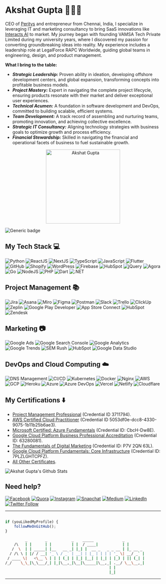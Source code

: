 # Akshat Gupta 👨🏻‍💻

CEO of <a href="https://www.peritys.com">Peritys</a> and entrepreneur from Chennai, India, I specialize in leveraging IT and marketing consultancy to bring SaaS innovations like <a href="https://www.interacts.ai">Interacts AI</a> to market. My journey began with founding VAMSA Tech Private Limited during my university years, where I discovered my passion for converting groundbreaking ideas into reality. My experience includes a leadership role at LegalForce RAPC Worldwide, guiding global teams in engineering, design, and product management.

**What I bring to the table:**
- ***Strategic Leadership:*** Proven ability in ideation, developing offshore development centers, and global expansion, transforming concepts into profitable business models.
- ***Project Mastery:*** Expert in navigating the complete project lifecycle, ensuring products resonate with their market and deliver exceptional user experiences.
- ***Technical Acumen:*** A foundation in software development and DevOps, committed to building scalable, efficient systems.
- ***Team Development:*** A track record of assembling and nurturing teams, promoting innovation, and achieving collective excellence.
- ***Strategic IT Consultancy:*** Aligning technology strategies with business goals to optimize growth and process efficiency.
- ***Financial Stewardship:*** Skilled in navigating the financial and operational facets of business to fuel sustainable growth.

<p align="center">
<a href="https://www.akshatvg.com">
<img src="https://www.akshatvg.com/static/media/Public_Speaking_akshatvg.a93d49d910ba9c3f9206.jpeg" height="240px" alt="Akshat Gupta"/>
</a>
</p>

![Generic badge](https://img.shields.io/badge/Akshat-Gupta-orange) 

## My Tech Stack :computer:
<img src="https://img.shields.io/badge/-Python-yellow?style=for-the-badge" alt="Python"> <img src="https://img.shields.io/badge/-ReactJS-pink?style=for-the-badge" alt="ReactJS"> <img src="https://img.shields.io/badge/-NextJS-red?style=for-the-badge" alt="NextJS"> <img src="https://img.shields.io/badge/-TypeScript-purple?style=for-the-badge" alt="TypeScript"> <img src="https://img.shields.io/badge/-JavaScript-blue?style=for-the-badge" alt="JavaScript">
<img src="https://img.shields.io/badge/-Flutter-green?style=for-the-badge" alt="Flutter"> <img src="https://img.shields.io/badge/-GitHub-yellow?style=for-the-badge" alt="GitHub"> <img src="https://img.shields.io/badge/-Shopify-pink?style=for-the-badge" alt="Shopify"> <img src="https://img.shields.io/badge/-WordPress-red?style=for-the-badge" alt="WordPress"> <img src="https://img.shields.io/badge/-Firebase-purple?style=for-the-badge" alt="Firebase"> <img src="https://img.shields.io/badge/-HubSpot-blue?style=for-the-badge" alt="HubSpot"> <img src="https://img.shields.io/badge/-jQuery-green?style=for-the-badge" alt="jQuery"> <img src="https://img.shields.io/badge/-Agora-yellow?style=for-the-badge" alt="Agora"> <img src="https://img.shields.io/badge/-Go-pink?style=for-the-badge" alt="Go"> <img src="https://img.shields.io/badge/-NodeJS-red?style=for-the-badge" alt="NodeJS"> <img src="https://img.shields.io/badge/-PHP-purple?style=for-the-badge" alt="PHP"> <img src="https://img.shields.io/badge/-Dart-blue?style=for-the-badge" alt="Dart"> <img src="https://img.shields.io/badge/-DotNET-green?style=for-the-badge" alt=".NET"> 

## Project Management :books:
<img src="https://img.shields.io/badge/-Jira-yellow?style=for-the-badge" alt="Jira"> <img src="https://img.shields.io/badge/-Asana-pink?style=for-the-badge" alt="Asana"> <img src="https://img.shields.io/badge/-Miro-red?style=for-the-badge" alt="Miro"> <img src="https://img.shields.io/badge/-Figma-purple?style=for-the-badge" alt="Figma"> <img src="https://img.shields.io/badge/-Postman-blue?style=for-the-badge" alt="Postman"> <img src="https://img.shields.io/badge/-Slack-green?style=for-the-badge" alt="Slack"> <img src="https://img.shields.io/badge/-Trello-yellow?style=for-the-badge" alt="Trello"> <img src="https://img.shields.io/badge/-ClickUp-pink?style=for-the-badge" alt="ClickUp"> <img src="https://img.shields.io/badge/-Zeplin-red?style=for-the-badge" alt="Zeplin"> <img src="https://img.shields.io/badge/-Google_Play_Developer-purple?style=for-the-badge" alt="Google Play Developer"> <img src="https://img.shields.io/badge/-App_Store_Connect-blue?style=for-the-badge" alt="App Store Connect"> <img src="https://img.shields.io/badge/-HubSpot-green?style=for-the-badge" alt="HubSpot">  <img src="https://img.shields.io/badge/-Zendesk-yellow?style=for-the-badge" alt="Zendesk"> 

## Marketing :camera:
<img src="https://img.shields.io/badge/-Google_Ads-yellow?style=for-the-badge" alt="Google Ads"> <img src="https://img.shields.io/badge/-Google_Search_Console-pink?style=for-the-badge" alt="Google Search Console"> <img src="https://img.shields.io/badge/-Google_Analytics-red?style=for-the-badge" alt="Google Analytics"> <img src="https://img.shields.io/badge/-Google_Trends-purple?style=for-the-badge" alt="Google Trends
"> <img src="https://img.shields.io/badge/-SEM_Rush-blue?style=for-the-badge" alt="SEM Rush"> <img src="https://img.shields.io/badge/-HubSpot-green?style=for-the-badge" alt="HubSpot"> <img src="https://img.shields.io/badge/-Google_Data_Studio-yellow?style=for-the-badge" alt="Google Data Studio"> 

## DevOps and Cloud Computing :cloud:
<img src="https://img.shields.io/badge/-DNS_Management-yellow?style=for-the-badge" alt="DNS Management"> <img src="https://img.shields.io/badge/-CI/CD-pink?style=for-the-badge" alt="CI/CD"> <img src="https://img.shields.io/badge/-Kubernetes-red?style=for-the-badge" alt="Kubernetes"> <img src="https://img.shields.io/badge/-Docker-purple?style=for-the-badge" alt="Docker"> <img src="https://img.shields.io/badge/-Nginx-blue?style=for-the-badge" alt="Nginx"> <img src="https://img.shields.io/badge/-AWS-green?style=for-the-badge" alt="AWS"> <img src="https://img.shields.io/badge/-GCP-yellow?style=for-the-badge" alt="GCP"> <img src="https://img.shields.io/badge/-Heroku-pink?style=for-the-badge" alt="Heroku"> <img src="https://img.shields.io/badge/-Azure-red?style=for-the-badge" alt="Azure"> <img src="https://img.shields.io/badge/-Azure_DevOps-purple?style=for-the-badge" alt="Azure DevOps"> <img src="https://img.shields.io/badge/-Vercel-blue?style=for-the-badge" alt="Vercel"> <img src="https://img.shields.io/badge/-Netlify-green?style=for-the-badge" alt="Netlify"> <img src="https://img.shields.io/badge/-Cloudflare-yellow?style=for-the-badge" alt="Cloudflare"> 

## My Certifications :arrow_down:
- [Project Management Professional](https://www.pmi.org/certifications/certification/resources/registry) (Credential ID 3711794).
- [AWS Certified Cloud Practitioner](https://www.credly.com/badges/5053df0e-dcc8-4330-9075-1b11b25b6ae3/github) (Credential ID 5053df0e-dcc8-4330-9075-1b11b25b6ae3).
- [Microsoft Certified: Azure Fundamentals](https://www.youracclaim.com/badges/92059ed2-9f17-4b35-abda-23c1c9d3ff53) (Credential ID: CbcH-Dw8E).
- [Google Cloud Platform Business Professional Accreditation](https://skillshop.exceedlms.com/student/award/63280081) (Credential ID: 63280081).
- [The Fundamentals of Digital Marketing](https://learndigital.withgoogle.com/digitalgarage/validate-certificate-code) (Credential ID: P7V 2QN 63L).
- [Google Cloud Platform Fundamentals: Core Infrastructure](https://www.coursera.org/account/accomplishments/verify/7PLZLGHTCPFZ) (Credential ID: 7PLZLGHTCPFZ).
- [All Other Certificates](https://bit.ly/akshatvgCertificates).

![Akshat Gupta's Github Stats](https://github-readme-stats.vercel.app/api?username=akshatvg&show_icons=true_color=fff&icon_color=037AFE&text_color=000000&bg_color=ffffff)

## Need help?

[![Facebook](https://img.shields.io/badge/Facebook-add-blue.svg?logo=facebook&logoColor=white)](https://www.facebook.com/akshatvg) [![Quora](https://img.shields.io/badge/Quora-ask-red.svg?logo=quora)](https://www.quora.com/profile/Akshat-Gupta-279) [![Instagram](https://img.shields.io/badge/Instagram-follow-purple.svg?logo=instagram&logoColor=white)](https://www.instagram.com/akshatvg/) [![Snapchat](https://img.shields.io/badge/Snapchat-add-yellow.svg?logo=snapchat&logoColor=white)](https://www.snapchat.com/add/akshatvg) [![Medium](https://img.shields.io/badge/Medium-follow-black.svg?logo=medium&logoColor=white)](https://medium.com/@akshatvg) [![LinkedIn](https://img.shields.io/badge/LinkedIn-connect-blue.svg?logo=linkedin&logoColor=white)](https://www.linkedin.com/in/akshatvg/) [![Twitter Follow](https://img.shields.io/twitter/follow/akshatvg?style=social)](https://twitter.com/akshatvg)

---------

```javascript

if (youLikedMyProfile) {
    followMeOnGitHub();
}

```

```bash
         _        _           _    _____             _        
    /\   | |      | |         | |  / ____|           | |       
   /  \  | | _____| |__   __ _| |_| |  __ _   _ _ __ | |_ __ _ 
  / /\ \ | |/ / __| '_ \ / _` | __| | |_ | | | | '_ \| __/ _` |
 / ____ \|   <\__ \ | | | (_| | |_| |__| | |_| | |_) | || (_| |
/_/    \_\_|\_\___/_| |_|\__,_|\__|\_____|\__,_| .__/ \__\__,_|
                                               | |             
                                               |_|             
```

-----------


